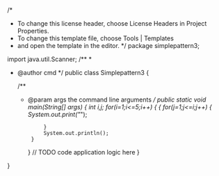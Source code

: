/*
 * To change this license header, choose License Headers in Project Properties.
 * To change this template file, choose Tools | Templates
 * and open the template in the editor.
 */
package simplepattern3;

import java.util.Scanner;
/**
 *
 * @author cmd
 */
public class Simplepattern3 {

    /**
     * @param args the command line arguments
     */
    public static void main(String[] args) {
        int i,j;
        for(i=1;i<=5;i++)
        {
            {
                for(j=1;j<=i;j++)
                {
                    System.out.print("*");
                    
                }
                System.out.println();
            }
        }
        // TODO code application logic here
    }
    
}
